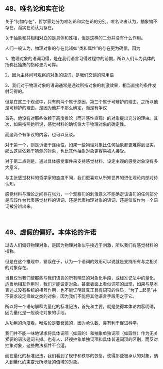 <h2>48、唯名论和实在论</h2><p data-pid="uUv7F8Bf">关于“何物存在”，哲学家划分为唯名论和实在论的分别。唯名论者认为，抽象物不存在，而实在论认为存在。</p><p data-pid="qwNezOAm">关于抽象和共相相对立的是具体和殊相，但是这样的二分并没有什么作用。</p><p data-pid="OHot-xat">人们一般认为，物理对象的存在比诸如“类和属性”的存在更为确信，因为</p><p data-pid="c9jxsD4m">1、物理对象的语词习得，是在我们语言习得过程中的前期，所以人们认为具体的指称比抽象的指称更为可靠。</p><p data-pid="STFJYdcq">2、因为主体间可观察的对象的语词，是我们交谈的常用语</p><p data-pid="_Z7u_Y95">3、我们对于物理对象的语词通常是通过所指对象的刺激效果，相当直接的条件发射习得的。</p><p data-pid="vtlzOojv">但是在这三个观点中，只有前两个属于原因，第三个属于可辩护的理由，之所以他是可辩护的理由，是因为他并不那么确定，而是有争议</p><p data-pid="5MVkKNTF">首先，他没有对那些依赖于高度推论（而非感性直观）的对象提出充分的理由。其次，如果按照她所说，感觉材料的确切性大于物理对象的确定性。</p><p data-pid="FA7SVdmm">而这两个有争议的内容，也可以反驳。</p><p data-pid="mnv83cHI">对于第一个，则是诉诸于连续性，如果一些物理对象比任何抽象都更难得到证实，那么这些依赖于猜测的对象，也比其他抽象对象更容易被人接受。</p><p data-pid="Lc_F-6ys">对于第二点则是，通过具体感觉事件来支持感觉材料，设定主观的感觉对象没有多大意义。</p><p data-pid="ISDsHmM4">与主张感觉材料的哲学家的态度不同，我们更喜欢从所知世界的进化理论内部对待认知。</p><p data-pid="f4PDPksl">感觉材料与理论之间存在张力，一个观察句的刺激意义不能确定该语句的任何部分是应该作为代表感觉材料的语词，还是代表物理对象的语词，还是仅仅作为一个语词被分辨出来。</p><p><br></p><h2>49、虚假的偏好。本体论的许诺</h2><p data-pid="CI2S-lg5">过去人们偏好物理对象，是因为物理对象似乎接近于刺激，所以我们有感觉材料的指称。</p><p data-pid="VdblRyZw">但是在这个推理中，错误在于，认为一个语词的效用可以说就是支持所有与之相关的对象存在。</p><p data-pid="AzCe58Z_">当且仅当我们使那些与我们语言的所有明显的对象化手段，或标准记法中的量化，适当地相互作用时，我们才能设定对象。甚至表面上看似词项的出现，如果与基本表述式没有系统的相互作用，也不能证明其真正具有词项的性质，“为了...起见”并不要求设定缘故之类的对象，因为我们不能将其他语言手段用之于它。</p><p data-pid="EVKcEDo5">所以将一个语句解释为量化的标准记法，首先和主要，就是使得本体论内容明确，因为量化是一般谈论对象的手段。</p><p data-pid="w5K2qi8l">从功用的角度看，唯名论是要衰微的，因为承认数、类有利于促进科学。</p><p data-pid="Jvk2SRWP">我们并不能一味地谋求将具体词项（如圆的）和抽象单独词项（如圆性）作为无关紧要的语法遁词去掉。也有人，轻视抽象单独词项和具体普遍词项的区别，而反对抽象对象，这些做法都并不合适。</p><p data-pid="XM_cLSTU">而在量化的标准记法，我们看到了规律和秩序的恢复，使得那些被承认的对象，纳入到量化约束变元所涉及的值域的对象。</p><p></p><p></p>